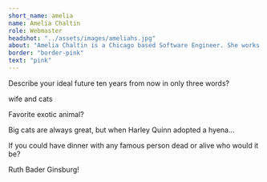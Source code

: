 ```yaml
---
short_name: amelia
name: Amelia Chaltin
role: Webmaster
headshot: "../assets/images/ameliahs.jpg"
about: "Amelia Chaltin is a Chicago based Software Engineer. She works in game development and enjoys making websites in her free time. Check out her work at ameliachaltin.com"
border: "border-pink"
text: "pink"
---
```

<p class="question">Describe your ideal future ten years from now in only three words?</p>

<p class="answer">wife and cats</p>

<p class="question">Favorite exotic animal? </p>

<p class="answer">Big cats are always great, but when Harley Quinn adopted a hyena...</p>

<p class="question">If you could have dinner with any famous person dead or alive who would it be?</p>

<p class="answer">Ruth Bader Ginsburg!</p>